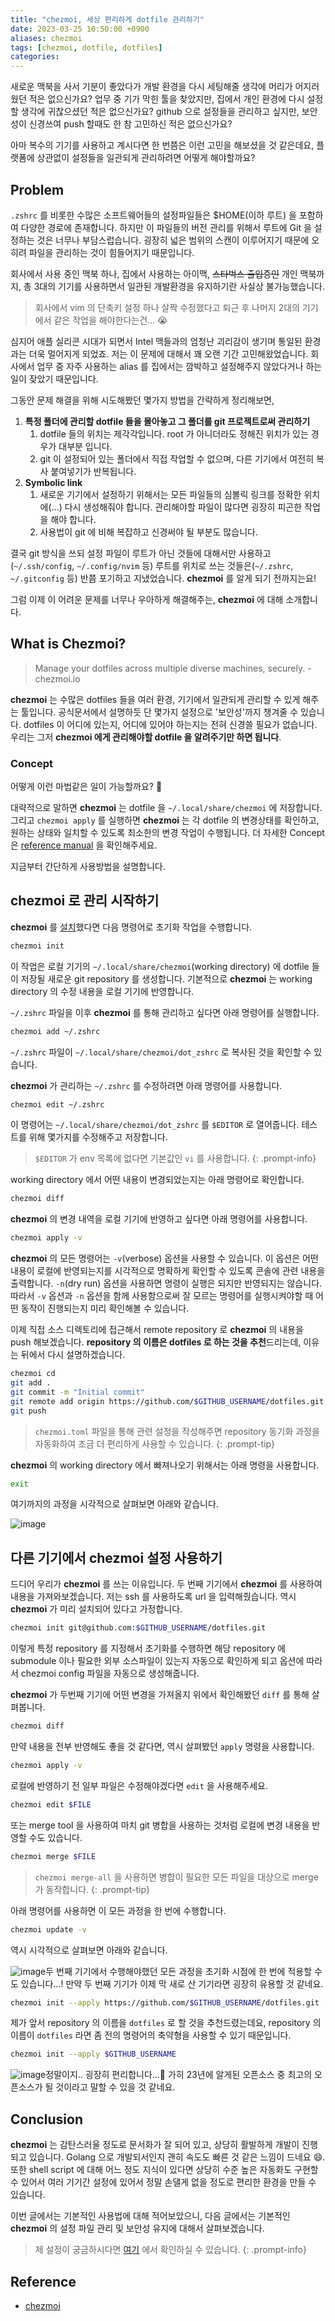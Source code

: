 ```yaml
---
title: "chezmoi, 세상 편리하게 dotfile 관리하기"
date: 2023-03-25 10:50:00 +0900
aliases: chezmoi
tags: [chezmoi, dotfile, dotfiles]
categories: 
---
```


새로운 맥북을 사서 기분이 좋았다가 개발 환경을 다시 세팅해줄 생각에 머리가 어지러웠던 적은 없으신가요? 업무 중 기가 막힌 툴을 찾았지만, 집에서 개인 환경에 다시 설정할 생각에 귀찮으셨던 적은 없으신가요? github 으로 설정들을 관리하고 싶지만, 보안성이 신경쓰여 push 할때도 한 참 고민하신 적은 없으신가요?

아마 복수의 기기를 사용하고 계시다면 한 번쯤은 이런 고민을 해보셨을 것 같은데요, 플랫폼에 상관없이 설정들을 일관되게 관리하려면 어떻게 해야할까요?

## Problem

`.zshrc` 를 비롯한 수많은 소프트웨어들의 설정파일들은 $HOME(이하 루트) 을 포함하여 다양한 경로에 존재합니다. 하지만 이 파일들의 버전 관리를 위해서 루트에 Git 을 설정하는 것은 너무나 부담스럽습니다. 굉장히 넓은 범위의 스캔이 이루어지기 때문에 오히려 파일을 관리하는 것이 힘들어지기 때문입니다.

회사에서 사용 중인 맥북 하나, 집에서 사용하는 아이맥, ~~스타벅스 출입증인~~ 개인 맥북까지, 총 3대의 기기를 사용하면서 일관된 개발환경을 유지하기란 사실상 불가능했습니다.

> 회사에서 vim 의 단축키 설정 하나 살짝 수정했다고 퇴근 후 나머지 2대의 기기에서 같은 작업을 해야한다는건... 😭

심지어 애플 실리콘 시대가 되면서 Intel 맥들과의 엄청난 괴리감이 생기며 통일된 환경과는 더욱 멀어지게 되었죠. 저는 이 문제에 대해서 꽤 오랜 기간 고민해왔었습니다. 회사에서 업무 중 자주 사용하는 alias 를 집에서는 깜박하고 설정해주지 않았다거나 하는 일이 잦았기 때문입니다.

그동안 문제 해결을 위해 시도해봤던 몇가지 방법을 간략하게 정리해보면,

1. **특정 폴더에 관리할 dotfile 들을 몰아놓고 그 폴더를 git 프로젝트로써 관리하기**
    1. dotfile 들의 위치는 제각각입니다. root 가 아니더라도 정해진 위치가 있는 경우가 대부분 입니다.
    2. git 이 설정되어 있는 폴더에서 직접 작업할 수 없으며, 다른 기기에서 여전히 복사 붙여넣기가 반복됩니다.
2. **Symbolic link**
    1. 새로운 기기에서 설정하기 위해서는 모든 파일들의 심볼릭 링크를 정확한 위치에(...) 다시 생성해줘야 합니다. 관리해야할 파일이 많다면 굉장히 피곤한 작업을 해야 합니다.
    2. 사용법이 git 에 비해 복잡하고 신경써야 될 부분도 많습니다.

결국 git 방식을 쓰되 설정 파일이 루트가 아닌 것들에 대해서만 사용하고(`~/.ssh/config`, `~/.config/nvim` 등) 루트를 위치로 쓰는 것들은(`~/.zshrc`, `~/.gitconfig` 등) 반쯤 포기하고 지냈었습니다. **chezmoi** 를 알게 되기 전까지는요!

그럼 이제 이 어려운 문제를 너무나 우아하게 해결해주는, **chezmoi** 에 대해 소개합니다.

## What is Chezmoi?

> Manage your dotfiles across multiple diverse machines, securely.
> \- chezmoi.io

**chezmoi** 는 수많은 dotfiles 들을 여러 환경, 기기에서 일관되게 관리할 수 있게 해주는 툴입니다. 공식문서에서 설명하듯 단 몇가지 설정으로 '보안성'까지 챙겨줄 수 있습니다. dotfiles 이 어디에 있는지, 어디에 있어야 하는지는 전혀 신경쓸 필요가 없습니다. 우리는 그저 **chezmoi 에게 관리해야할 dotfile 을 알려주기만 하면 됩니다**.

### Concept

어떻게 이런 마법같은 일이 가능할까요? 🤔

대략적으로 말하면 **chezmoi** 는 dotfile 을 `~/.local/share/chezmoi` 에 저장합니다. 그리고 `chezmoi apply` 를 실행하면 **chezmoi** 는 각 dotfile 의 변경상태를 확인하고, 원하는 상태와 일치할 수 있도록 최소한의 변경 작업이 수행됩니다. 더 자세한 Concept 은 [reference manual](https://www.chezmoi.io/reference/concepts/) 을 확인해주세요.

지금부터 간단하게 사용방법을 설명합니다.

## chezmoi 로 관리 시작하기

**chezmoi** 를 [설치](https://www.chezmoi.io/install/)했다면 다음 명령어로 초기화 작업을 수행합니다.

```bash
chezmoi init
```

이 작업은 로컬 기기의 `~/.local/share/chezmoi`(working directory) 에 dotfile 들이 저장될 새로운 git repository 를 생성합니다. 기본적으로 **chezmoi** 는 working directory 의 수정 내용을 로컬 기기에 반영합니다.

`~/.zshrc` 파일을 이후 **chezmoi** 를 통해 관리하고 싶다면 아래 명령어를 실행합니다.

```bash
chezmoi add ~/.zshrc
```

`~/.zshrc` 파일이 `~/.local/share/chezmoi/dot_zshrc` 로 복사된 것을 확인할 수 있습니다.

**chezmoi** 가 관리하는 `~/.zshrc` 를 수정하려면 아래 명령어를 사용합니다.

```bash
chezmoi edit ~/.zshrc
```

이 명령어는 `~/.local/share/chezmoi/dot_zshrc` 를 `$EDITOR` 로 열어줍니다. 테스트를 위해 몇가지를 수정해주고 저장합니다.

> `$EDITOR` 가 env 목록에 없다면 기본값인 `vi` 를 사용합니다.
{: .prompt-info}

working directory 에서 어떤 내용이 변경되었는지는 아래 명령어로 확인합니다.

```bash
chezmoi diff
```

**chezmoi** 의 변경 내역을 로컬 기기에 반영하고 싶다면 아래 명령어를 사용합니다.

```bash
chezmoi apply -v
```

**chezmoi** 의 모든 명령어는 `-v`(verbose) 옵션을 사용할 수 있습니다. 이 옵션은 어떤 내용이 로컬에 반영되는지를 시각적으로 명확하게 확인할 수 있도록 콘솔에 관련 내용을 출력합니다. `-n`(dry run) 옵션을 사용하면 명령이 실행은 되지만 반영되지는 않습니다. 따라서 `-v` 옵션과 `-n` 옵션을 함께 사용함으로써 잘 모르는 명령어를 실행시켜야할 때 어떤 동작이 진행되는지 미리 확인해볼 수 있습니다.

이제 직접 소스 디렉토리에 접근해서 remote repository 로 **chezmoi** 의 내용을 push 해보겠습니다. **repository 의 이름은 dotfiles 로 하는 것을 추천**드리는데, 이유는 뒤에서 다시 설명하겠습니다.

```bash
chezmoi cd
git add .
git commit -m "Initial commit"
git remote add origin https://github.com/$GITHUB_USERNAME/dotfiles.git
git push
```

> `chezmoi.toml` 파일을 통해 관련 설정을 작성해주면 repository 동기화 과정을 자동화하여 조금 더 편리하게 사용할 수 있습니다.
{: .prompt-tip}

**chezmoi** 의 working directory 에서 빠져나오기 위해서는 아래 명령을 사용합니다.

```bash
exit
```

여기까지의 과정을 시각적으로 살펴보면 아래와 같습니다.

![image](/assets/img/2023-03-26-chezmoi-awesome-dotfile-manager/chezmoi-workflow.webp)

## 다른 기기에서 **chezmoi** 설정 사용하기

드디어 우리가 **chezmoi** 를 쓰는 이유입니다. 두 번째 기기에서 **chezmoi** 를 사용하여 내용을 가져와보겠습니다. 저는 ssh 를 사용하도록 url 을 입력해줬습니다. 역시 **chezmoi** 가 미리 설치되어 있다고 가정합니다.

```bash
chezmoi init git@github.com:$GITHUB_USERNAME/dotfiles.git
```

이렇게 특정 repository 를 지정해서 초기화를 수행하면 해당 repository 에 submodule 이나 필요한 외부 소스파일이 있는지 자동으로 확인하게 되고 옵션에 따라서 chezmoi config 파일을 자동으로 생성해줍니다.

**chezmoi** 가 두번째 기기에 어떤 변경을 가져올지 위에서 확인해봤던 `diff` 를 통해 살펴봅니다.

```bash
chezmoi diff
```

만약 내용을 전부 반영해도 좋을 것 같다면, 역시 살펴봤던 `apply` 명령을 사용합니다.

```bash
chezmoi apply -v
```

로컬에 반영하기 전 일부 파일은 수정해야겠다면 `edit` 을 사용해주세요.

```bash
chezmoi edit $FILE
```

또는 merge tool 을 사용하여 마치 git 병합을 사용하는 것처럼 로컬에 변경 내용을 반영할 수도 있습니다.

```bash
chezmoi merge $FILE
```

> `chezmoi merge-all` 을 사용하면 병합이 필요한 모든 파일을 대상으로 merge 가 동작합니다.
{: .prompt-tip}

아래 명령어를 사용하면 이 모든 과정을 한 번에 수행합니다.

```bash
chezmoi update -v
```

역시 시각적으로 살펴보면 아래와 같습니다.

![image](/assets/img/2023-03-26-chezmoi-awesome-dotfile-manager/using-chezmoi-second-machine.webp)두 번째 기기에서 수행해야했던 모든 과정을 초기화 시점에 한 번에 적용할 수도 있습니다...! 만약 두 번째 기기가 이제 막 새로 산 기기라면 굉장히 유용할 것 같네요.

```bash
chezmoi init --apply https://github.com/$GITHUB_USERNAME/dotfiles.git
```

제가 앞서 repository 의 이름을 `dotfiles` 로 할 것을 추천드렸는데요, repository 의 이름이 `dotfiles` 라면 좀 전의 명령어의 축약형을 사용할 수 있기 때문입니다.

```bash
chezmoi init --apply $GITHUB_USERNAME
```

![image](/assets/img/2023-03-26-chezmoi-awesome-dotfile-manager/shorten-init.webp)정말이지.. 굉장히 편리합니다...🥹 가히 23년에 알게된 오픈소스 중 최고의 오픈소스가 될 것이라고 말할 수 있을 것 같네요.

## Conclusion

**chezmoi** 는 감탄스러울 정도로 문서화가 잘 되어 있고, 상당히 활발하게 개발이 진행되고 있습니다. Golang 으로 개발되서인지 괜히 속도도 빠른 것 같은 느낌이 드네요 😄. 또한 shell script 에 대해 어느 정도 지식이 있다면 상당히 수준 높은 자동화도 구현할 수 있어서 여러 기기간 설정에 있어서 정말 손댈게 없을 정도로 편리한 환경을 만들 수 있습니다.

이번 글에서는 기본적인 사용법에 대해 적어보았으니, 다음 글에서는 기본적인 **chezmoi** 의 설정 파일 관리 및 보안성 유지에 대해서 살펴보겠습니다.

> 제 설정이 궁금하시다면 [여기](https://github.com/songkg7/dotfiles) 에서 확인하실 수 있습니다.
{: .prompt-info}

## Reference

- [chezmoi](https://www.chezmoi.io)
